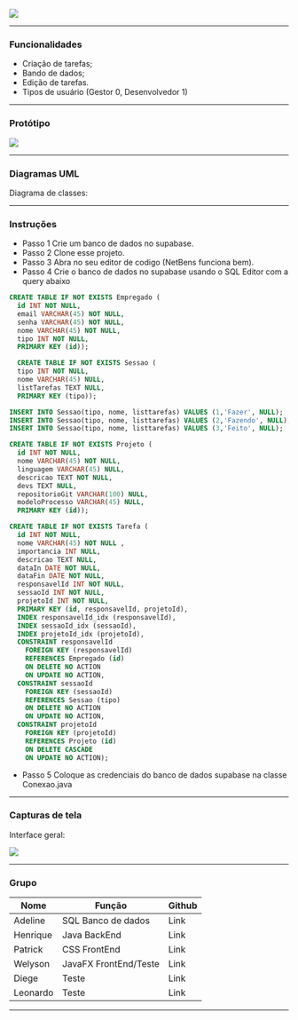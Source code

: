 ![](https://github.com/welyson1/organon/blob/main/Imagens/Icone/Nome.png?raw=true)

------------
### Funcionalidades

- Criação de tarefas;
- Bando de dados;
- Edição de tarefas.
- Tipos de usuário (Gestor 0, Desenvolvedor 1)
------------

### Protótipo
![](https://raw.githubusercontent.com/welyson1/organon/main/Imagens/Prot%C3%B3tipo/TelaBoard.png)

----

### Diagramas UML
Diagrama de classes:

---
### Instruções

- Passo 1 Crie um banco de dados no supabase.
- Passo 2 Clone esse projeto.
- Passo 3 Abra no seu editor de codigo (NetBens funciona bem).
- Passo 4 Crie o banco de dados no supabase usando o SQL Editor com a query abaixo
```SQL
CREATE TABLE IF NOT EXISTS Empregado (
  id INT NOT NULL,
  email VARCHAR(45) NOT NULL,
  senha VARCHAR(45) NOT NULL,
  nome VARCHAR(45) NOT NULL,
  tipo INT NOT NULL,
  PRIMARY KEY (id));

  CREATE TABLE IF NOT EXISTS Sessao (
  tipo INT NOT NULL,
  nome VARCHAR(45) NULL,
  listTarefas TEXT NULL,
  PRIMARY KEY (tipo));

INSERT INTO Sessao(tipo, nome, listtarefas) VALUES (1,'Fazer', NULL);
INSERT INTO Sessao(tipo, nome, listtarefas) VALUES (2,'Fazendo', NULL);
INSERT INTO Sessao(tipo, nome, listtarefas) VALUES (3,'Feito', NULL);

CREATE TABLE IF NOT EXISTS Projeto (
  id INT NOT NULL,
  nome VARCHAR(45) NOT NULL,
  linguagem VARCHAR(45) NULL,
  descricao TEXT NOT NULL,
  devs TEXT NULL,
  repositorioGit VARCHAR(100) NULL,
  modeloProcesso VARCHAR(45) NULL,
  PRIMARY KEY (id));

CREATE TABLE IF NOT EXISTS Tarefa (
  id INT NOT NULL,
  nome VARCHAR(45) NOT NULL ,
  importancia INT NULL,
  descricao TEXT NULL,
  dataIn DATE NOT NULL,
  dataFin DATE NOT NULL,
  responsavelId INT NOT NULL,
  sessaoId INT NOT NULL,
  projetoId INT NOT NULL,
  PRIMARY KEY (id, responsavelId, projetoId),
  INDEX responsavelId_idx (responsavelId),
  INDEX sessaoId_idx (sessaoId),
  INDEX projetoId_idx (projetoId),
  CONSTRAINT responsavelId
    FOREIGN KEY (responsavelId)
    REFERENCES Empregado (id)
    ON DELETE NO ACTION
    ON UPDATE NO ACTION,
  CONSTRAINT sessaoId
    FOREIGN KEY (sessaoId)
    REFERENCES Sessao (tipo)
    ON DELETE NO ACTION
    ON UPDATE NO ACTION,
  CONSTRAINT projetoId
    FOREIGN KEY (projetoId)
    REFERENCES Projeto (id)
    ON DELETE CASCADE
    ON UPDATE NO ACTION);
```
- Passo 5 Coloque as credenciais do banco de dados supabase na classe Conexao.java

----

### Capturas de tela

Interface geral:

![](https://raw.githubusercontent.com/welyson1/organon/main/Imagens/Prot%C3%B3tipo/TelaBoard.png)

----

### Grupo

| Nome      | Função | Github |
| --------- | ----- | ----- |
| Adeline  | SQL Banco de dados | Link |
| Henrique     |   Java BackEnd | Link |
| Patrick      |   CSS FrontEnd | Link |
| Welyson      |   JavaFX FrontEnd/Teste | Link |
| Diege      |   Teste | Link |
| Leonardo      |   Teste | Link |

----
